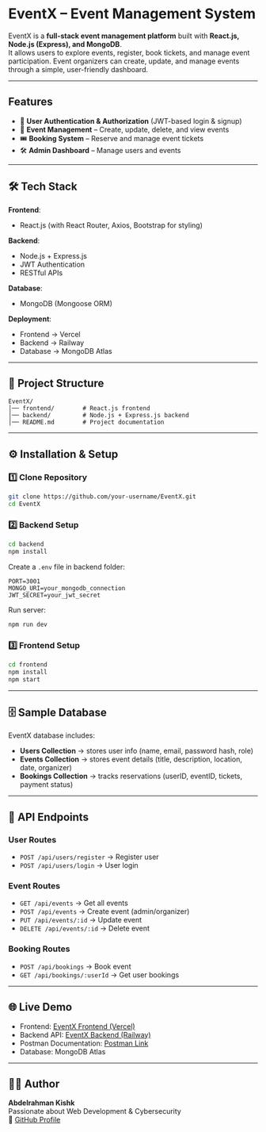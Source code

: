 # EventX – Event Management System  

EventX is a **full-stack event management platform** built with **React.js, Node.js (Express), and MongoDB**.  
It allows users to explore events, register, book tickets, and manage event participation. Event organizers can create, update, and manage events through a simple, user-friendly dashboard.  

---

##  Features  

- 🔐 **User Authentication & Authorization** (JWT-based login & signup)  
- 📅 **Event Management** – Create, update, delete, and view events  
- 🎟️ **Booking System** – Reserve and manage event tickets  
- 🛠️ **Admin Dashboard** – Manage users and events  

---

## 🛠️ Tech Stack  

**Frontend**:  
- React.js (with React Router, Axios, Bootstrap for styling)  

**Backend**:  
- Node.js + Express.js  
- JWT Authentication  
- RESTful APIs  

**Database**:  
- MongoDB (Mongoose ORM)  

**Deployment**:  
- Frontend → Vercel  
- Backend → Railway  
- Database → MongoDB Atlas  

---

## 📂 Project Structure  

```
EventX/
│── frontend/        # React.js frontend
│── backend/         # Node.js + Express.js backend
│── README.md        # Project documentation
```

---

## ⚙️ Installation & Setup  

### 1️⃣ Clone Repository  
```bash
git clone https://github.com/your-username/EventX.git
cd EventX
```

### 2️⃣ Backend Setup  
```bash
cd backend
npm install
```
Create a `.env` file in backend folder:  
```env
PORT=3001
MONGO_URI=your_mongodb_connection
JWT_SECRET=your_jwt_secret
```
Run server:  
```bash
npm run dev
```

### 3️⃣ Frontend Setup  
```bash
cd frontend
npm install
npm start
```

---

## 🗄️ Sample Database  

EventX database includes:  
- **Users Collection** → stores user info (name, email, password hash, role)  
- **Events Collection** → stores event details (title, description, location, date, organizer)  
- **Bookings Collection** → tracks reservations (userID, eventID, tickets, payment status)  

---

## 📡 API Endpoints  

### User Routes  
- `POST /api/users/register` → Register user  
- `POST /api/users/login` → User login  

### Event Routes  
- `GET /api/events` → Get all events  
- `POST /api/events` → Create event (admin/organizer)  
- `PUT /api/events/:id` → Update event  
- `DELETE /api/events/:id` → Delete event  

### Booking Routes  
- `POST /api/bookings` → Book event  
- `GET /api/bookings/:userId` → Get user bookings  

---

## 🌐 Live Demo  

- Frontend: [EventX Frontend (Vercel)](https://event-x-studio.vercel.app/)  
- Backend API: [EventX Backend (Railway)](https://eventx-studio-production-ffea.up.railway.app/)
- Postman Documentation: [Postman Link](https://abdelrahmankishk-4111642.postman.co/workspace/Abdelrahman-Kishk's-Workspace~0749537d-950e-462a-8012-349fcea93b52/collection/47716495-db87adb3-33ab-45fe-b69d-6f43a2625da2?action=share&creator=47716495)  
- Database: MongoDB Atlas  

---

## 👨‍💻 Author  

**Abdelrahman Kishk**  
 Passionate about Web Development & Cybersecurity  
🔗 [GitHub Profile](https://github.com/Abdelrahmankishk)  
